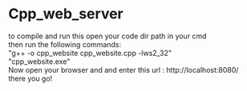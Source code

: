 # Cpp_web_server
to compile and run this open your code dir path in your cmd   
then run the following commands:   
"g++ -o cpp_website cpp_website.cpp -lws2_32"   
"cpp_website.exe"   
Now open your browser and and enter this url : http://localhost:8080/   
there you go! 
